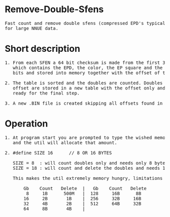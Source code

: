 # Remove-Double-Sfens
<pre>
Fast count and remove double sfens (compressed EPD's typically 40 bytes) 
for large NNUE data.
</pre>

# Short description
<pre>
1. From each SFEN a 64 bit checksum is made from the first 32 bytes 
   which contains the EPD, the color, the EP square and the castle 
   bits and stored into memory together with the offset of the SFEN.

2. The table is sorted and the doubles are counted. Doubles and their
   offset are stored in a new table with the offset only and sorted
   ready for the final step.

3. A new .BIN file is created skipping all offsets found in the table.
</pre>

# Operation
<pre>
1. At program start you are prompted to type the wished memory use in Gb
   and the util will allocate that amount. 

2. #define SIZE 16      // 8 OR 16 BYTES 

   SIZE = 8  : will count doubles only and needs only 8 bytes per SFEN.
   SIZE = 18 : will count and delete the doubles and needs 16 bytes per SFEN.

   This makes the util extremely memory hungry, limitations per Gb :

       Gb    Count   Delete  |   Gb    Count   Delete
        8     1B      500M   |  128     16B      8B
       16     2B       1B    |  256     32B     16B
       32     4B       2B    |  512     64B     32B
       64     8B       4B    |

</pre>
